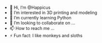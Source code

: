 - 👋 Hi, I’m @Happicus
- 👀 I’m interested in 3D printing and modeling
- 🌱 I’m currently learning Python
- 💞️ I’m looking to collaborate on ...
- 📫 How to reach me ...
- ⚡ Fun fact: I like monkeys and sloths

<!---
Happicus/Happicus is a ✨ special ✨ repository because its `README.md` (this file) appears on your GitHub profile.
You can click the Preview link to take a look at your changes.
--->
